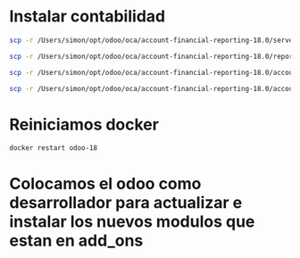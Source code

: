   # Instalar contabilidad
  ```bash
  scp -r /Users/simon/opt/odoo/oca/account-financial-reporting-18.0/server-ux-18.0/date_range root@5.189.161.7:/root/odoo/n8n-evolution-api-odoo-18/v18/addons
  ```
  ```bash
  scp -r /Users/simon/opt/odoo/oca/account-financial-reporting-18.0/reporting-engine-18.0/report_xlsx root@5.189.161.7:/root/odoo/n8n-evolution-api-odoo-18/v18/addons
```
```bash
scp -r /Users/simon/opt/odoo/oca/account-financial-reporting-18.0/account_financial_report  root@5.189.161.7:/root/odoo/n8n-evolution-api-odoo-18/v18/addons
```
```bash
scp -r /Users/simon/opt/odoo/oca/account-financial-reporting-18.0/account_tax_balance  root@5.189.161.7:/root/odoo/n8n-evolution-api-odoo-18/v18/addons
```
# Reiniciamos docker
```bash
docker restart odoo-18
```
# Colocamos el odoo como desarrollador para actualizar e instalar los nuevos modulos que estan en add_ons